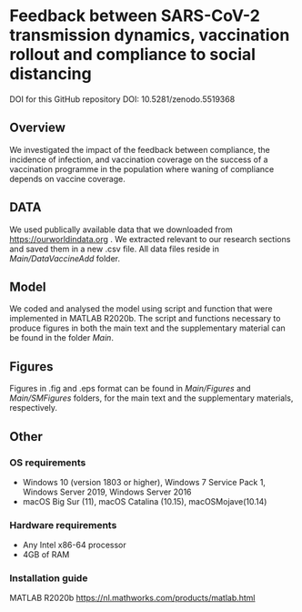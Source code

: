 # Feedback between SARS-CoV-2 transmission dynamics, vaccination rollout and compliance to social distancing

DOI for this GitHub repository DOI: 10.5281/zenodo.5519368


## Overview

We investigated the impact of the feedback between compliance, the incidence of infection, and vaccination coverage on the success of a vaccination programme in the population where waning of compliance depends on vaccine coverage.


## DATA

We used publically available data that we downloaded from https://ourworldindata.org . We extracted relevant to our research sections and saved them in a new .csv file. All data files reside in *Main/DataVaccineAdd* folder.


## Model
We coded and analysed the model using script and function that were implemented in MATLAB R2020b. The script and functions necessary to produce figures in both the main text and the supplementary material can be found in the folder *Main*.


## Figures

Figures in .fig and .eps format can be found in *Main/Figures* and *Main/SMFigures* folders, for the main text and the supplementary materials, respectively.

## Other

### OS requirements

- Windows 10 (version 1803 or higher), Windows 7 Service Pack 1, Windows Server 2019, Windows Server 2016
- macOS Big Sur (11), macOS Catalina (10.15), macOSMojave(10.14)


### Hardware requirements

- Any Intel x86-64 processor
- 4GB of RAM


### Installation guide

MATLAB R2020b <https://nl.mathworks.com/products/matlab.html>
